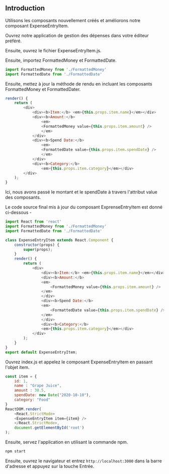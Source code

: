 ## Introduction

Utilisons les composants nouvellement créés et améliorons notre composant ExpenseEntryItem.

Ouvrez notre application de gestion des dépenses dans votre éditeur préféré.

Ensuite, ouvrez le fichier ExpenseEntryItem.js.

Ensuite, importez FormattedMoney et FormattedDate.

```js
import FormattedMoney from './FormattedMoney' 
import FormattedDate from './FormattedDate'
```

Ensuite, mettez à jour la méthode de rendu en incluant les composants FormattedMoney et FormattedDater.

```js
render() {
    return (
        <div>
            <div><b>Item:</b> <em>{this.props.item.name}</em></div>
            <div><b>Amount:</b> 
                <em>
                <FormattedMoney value={this.props.item.amount} />
                </em>
            </div>
            <div><b>Spend Date:</b> 
                <em>
                <FormattedDate value={this.props.item.spendDate} />
                </em>
            </div>
            <div><b>Category:</b> 
                <em>{this.props.item.category}</em></div>
        </div>
    );
}
```

Ici, nous avons passé le montant et le spendDate à travers l'attribut value des composants.

Le code source final mis à jour du composant ExprenseEntryItem est donné ci-dessous -

```js
import React from 'react'
import FormattedMoney from './FormattedMoney'
import FormattedDate from './FormattedDate'

class ExpenseEntryItem extends React.Component {
    constructor(props) {
        super(props);
    }
    render() {
        return (
            <div>
                <div><b>Item:</b> <em>{this.props.item.name}</em></div>
                <div><b>Amount:</b> 
                <em>
                    <FormattedMoney value={this.props.item.amount} />
                </em>
                </div>
                <div><b>Spend Date:</b> 
                <em>
                    <FormattedDate value={this.props.item.spendDate} />
                </em>
                </div>
                <div><b>Category:</b> 
                <em>{this.props.item.category}</em></div>
            </div>
        );
    }
}
export default ExpenseEntryItem;
```

Ouvrez index.js et appelez le composant ExpenseEntryItem en passant l'objet item.

```js
const item = {
    id: 1, 
    name : "Grape Juice", 
    amount : 30.5, 
    spendDate: new Date("2020-10-10"), 
    category: "Food" 
}
ReactDOM.render(
    <React.StrictMode>
    <ExpenseEntryItem item={item} />
    </React.StrictMode>,
    document.getElementById('root')
);
```

Ensuite, servez l'application en utilisant la commande npm.

```bash
npm start
```

Ensuite, ouvrez le navigateur et entrez ```http://localhost:3000``` dans la barre d'adresse et appuyez sur la touche Entrée.